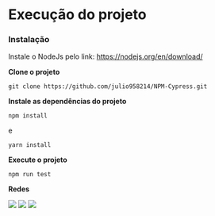# Execução do projeto

### Instalação 

Instale o NodeJs pelo link: https://nodejs.org/en/download/

**Clone o projeto**
``` 
git clone https://github.com/julio958214/NPM-Cypress.git
```

**Instale as dependências do projeto**

```
npm install
```
e

```
yarn install
```
**Execute o projeto**

```
npm run test
```

**Redes**

[<img src="https://img.shields.io/badge/linkedin-%230077B5.svg?&style=for-the-badge&logo=linkedin&logoColor=white" />](https://www.linkedin.com/in/julio-santos-43428019b)
[<img src = "https://img.shields.io/badge/instagram-%23E4405F.svg?&style=for-the-badge&logo=instagram&logoColor=white">](https://www.instagram.com/juli0sts/)
[<img src = "https://img.shields.io/badge/facebook-%231877F2.svg?&style=for-the-badge&logo=facebook&logoColor=white">](https://www.facebook.com/profile.php?id=100003793058455)

